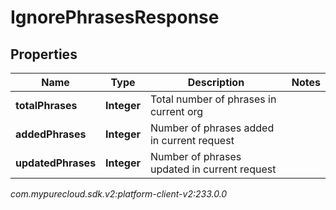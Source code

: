 # IgnorePhrasesResponse


## Properties

| Name | Type | Description | Notes |
| ------------ | ------------- | ------------- | ------------- |
| **totalPhrases** | **Integer** | Total number of phrases in current org |  |
| **addedPhrases** | **Integer** | Number of phrases added in current request |  |
| **updatedPhrases** | **Integer** | Number of phrases updated in current request |  |




_com.mypurecloud.sdk.v2:platform-client-v2:233.0.0_
